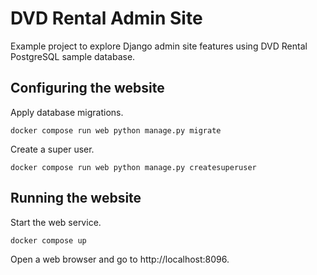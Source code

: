# DVD Rental Admin Site

Example project to explore Django admin site features using DVD Rental PostgreSQL sample database.

## Configuring the website

Apply database migrations.

```shell script
docker compose run web python manage.py migrate
```

Create a super user.

```shell script
docker compose run web python manage.py createsuperuser
```

## Running the website

Start the web service.

```shell script
docker compose up
```

Open a web browser and go to http://localhost:8096.
